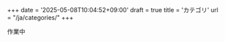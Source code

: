 +++
date = '2025-05-08T10:04:52+09:00'
draft = true
title = 'カテゴリ'
url = "/ja/categories/"
+++

作業中
